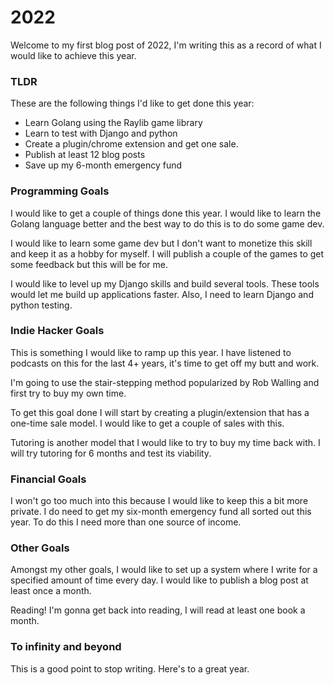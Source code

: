 # 2022

Welcome to my first blog post of 2022, I'm writing this as a record of what I would like to achieve this year.

### TLDR

These are the following things I'd like to get done this year:
- Learn Golang using the Raylib game library
- Learn to test with Django and python
- Create a plugin/chrome extension and get one sale.
- Publish at least 12 blog posts
- Save up my 6-month emergency fund

### Programming Goals

I would like to get a couple of things done this year. I would like to learn the Golang language better and the best way to do this is to do some game dev.

I would like to learn some game dev but I don't want to monetize this skill and keep it as a hobby for myself. I will publish a couple of the games to get some feedback but this will be for me.

I would like to level up my Django skills and build several tools. These tools would let me build up applications faster. Also, I need to learn Django and python testing.

### Indie Hacker Goals

This is something I would like to ramp up this year. I have listened to podcasts on this for the last 4+ years, it's time to get off my butt and work. 

I'm going to use the stair-stepping method popularized by Rob Walling and first try to buy my own time.

To get this goal done I will start by creating a plugin/extension that has a one-time sale model. I would like to get a couple of sales with this.

Tutoring is another model that I would like to try to buy my time back with. I will try tutoring for 6 months and test its viability.

### Financial Goals

I won't go too much into this because I would like to keep this a bit more private. I do need to get my six-month emergency fund all sorted out this year. To do this I need more than one source of income.

### Other Goals

Amongst my other goals, I would like to set up a system where I write for a specified amount of time every day. I would like to publish a blog post at least once a month.

Reading! I'm gonna get back into reading, I will read at least one book a month.

### To infinity and beyond

This is a good point to stop writing. Here's to a great year.